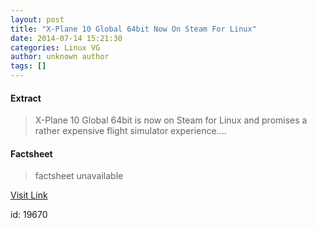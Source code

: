 ```yaml
---
layout: post
title: "X-Plane 10 Global 64bit Now On Steam For Linux"
date: 2014-07-14 15:21:30
categories: Linux VG
author: unknown author
tags: []
---
```



#### Extract
>X-Plane 10 Global 64bit is now on Steam for Linux and promises a rather expensive flight simulator experience....

#### Factsheet
>factsheet unavailable

[Visit Link](http://www.gamingonlinux.com/articles/xplane-10-global-64bit-now-on-steam-for-linux.4026/)

id:   19670
